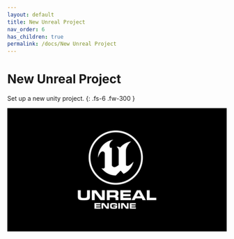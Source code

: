```yaml
---
layout: default
title: New Unreal Project
nav_order: 6
has_children: true
permalink: /docs/New Unreal Project
---
```


# New Unreal Project

Set up a new unity project.
{: .fs-6 .fw-300 }

![unity](/assets/images/unreal.jpg)

